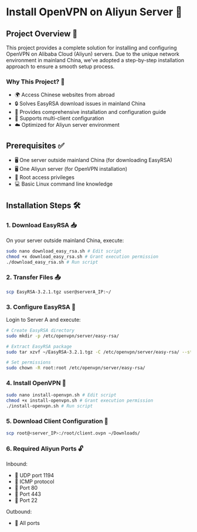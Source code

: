 # Install OpenVPN on Aliyun Server 🚀

## Project Overview 📖

This project provides a complete solution for installing and configuring OpenVPN on Alibaba Cloud (Aliyun) servers. Due to the unique network environment in mainland China, we've adopted a step-by-step installation approach to ensure a smooth setup process.

### Why This Project? 🤔

- 🌍 Access Chinese websites from abroad
- 🔒 Solves EasyRSA download issues in mainland China
- 📝 Provides comprehensive installation and configuration guide
- 👥 Supports multi-client configuration
- ☁️ Optimized for Aliyun server environment

## Prerequisites ✅

- 🖥️ One server outside mainland China (for downloading EasyRSA)
- 🖥️ One Aliyun server (for OpenVPN installation)
- 🔑 Root access privileges
- 💻 Basic Linux command line knowledge

## Installation Steps 🛠️

### 1. Download EasyRSA 📥

On your server outside mainland China, execute:
```bash
sudo nano download_easy_rsa.sh # Edit script
chmod +x download_easy_rsa.sh # Grant execution permission
./download_easy_rsa.sh # Run script
```

### 2. Transfer Files 📤
```bash
scp EasyRSA-3.2.1.tgz user@serverA_IP:~/
```

### 3. Configure EasyRSA 🔧
Login to Server A and execute:
```bash
# Create EasyRSA directory
sudo mkdir -p /etc/openvpn/server/easy-rsa/

# Extract EasyRSA package
sudo tar xzvf ~/EasyRSA-3.2.1.tgz -C /etc/openvpn/server/easy-rsa/ --strip-components 1

# Set permissions
sudo chown -R root:root /etc/openvpn/server/easy-rsa/
```

### 4. Install OpenVPN 🔨
```bash
sudo nano install-openvpn.sh # Edit script
chmod +x install-openvpn.sh # Grant execution permission
./install-openvpn.sh # Run script
```

### 5. Download Client Configuration 📱
```bash
scp root@<server_IP>:/root/client.ovpn ~/Downloads/
```

### 6. Required Aliyun Ports 🔓

Inbound:
- 🔵 UDP port 1194
- 🔵 ICMP protocol
- 🔵 Port 80
- 🔵 Port 443
- 🔵 Port 22

Outbound:
- 🔵 All ports